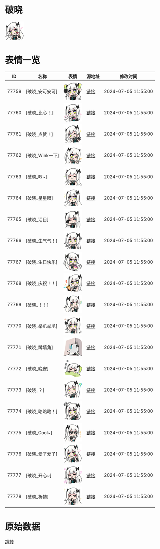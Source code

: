 # 破晓

<img src="./cover.png" height="60" alt="cover" />

# 表情一览

|ID|名称|表情|源地址|修改时间|
|----|----|----|----|----|
|77759|[破晓_安可安可]|<img src="./pic/077759_%5B破晓_安可安可%5D.png" height="60" alt="安可安可"/>|[链接](https://i0.hdslb.com/bfs/garb/121641a667baf008e814c2baf68f7cf14f6dc45b.png)|2024-07-05 11:55:00|
|77760|[破晓_比心！]|<img src="./pic/077760_%5B破晓_比心！%5D.png" height="60" alt="比心！"/>|[链接](https://i0.hdslb.com/bfs/garb/58f3c712f036474432da12997530f79b8adfa852.png)|2024-07-05 11:55:00|
|77761|[破晓_点赞！]|<img src="./pic/077761_%5B破晓_点赞！%5D.png" height="60" alt="点赞！"/>|[链接](https://i0.hdslb.com/bfs/garb/59aa788ae36b80061370453eeec45170258c7fa2.png)|2024-07-05 11:55:00|
|77762|[破晓_Wink一下]|<img src="./pic/077762_%5B破晓_Wink一下%5D.png" height="60" alt="Wink一下"/>|[链接](https://i0.hdslb.com/bfs/garb/593a1a5a5e8c798cb82bef72e6bfe7a1f0a4b774.png)|2024-07-05 11:55:00|
|77763|[破晓_哼~]|<img src="./pic/077763_%5B破晓_哼~%5D.png" height="60" alt="哼~"/>|[链接](https://i0.hdslb.com/bfs/garb/38dd1c8f982785cbaf5c10ffb1278294029d2256.png)|2024-07-05 11:55:00|
|77764|[破晓_星星眼]|<img src="./pic/077764_%5B破晓_星星眼%5D.png" height="60" alt="星星眼"/>|[链接](https://i0.hdslb.com/bfs/garb/4189adc36174331620abbd2ae3252d52ad07a5fc.png)|2024-07-05 11:55:00|
|77765|[破晓_泪目]|<img src="./pic/077765_%5B破晓_泪目%5D.png" height="60" alt="泪目"/>|[链接](https://i0.hdslb.com/bfs/garb/0bec92d07274c65843d04d2298c6e5d105da6b77.png)|2024-07-05 11:55:00|
|77766|[破晓_生气气！]|<img src="./pic/077766_%5B破晓_生气气！%5D.png" height="60" alt="生气气！"/>|[链接](https://i0.hdslb.com/bfs/garb/a67ffccee739a0cdb64923d1bd6c8d27d9f64ea2.png)|2024-07-05 11:55:00|
|77767|[破晓_生日快乐]|<img src="./pic/077767_%5B破晓_生日快乐%5D.png" height="60" alt="生日快乐"/>|[链接](https://i0.hdslb.com/bfs/garb/68a91b76ff80f566dee71bd2e67120cd2c949838.png)|2024-07-05 11:55:00|
|77768|[破晓_庆祝！！]|<img src="./pic/077768_%5B破晓_庆祝！！%5D.png" height="60" alt="庆祝！！"/>|[链接](https://i0.hdslb.com/bfs/garb/881509a773a26a2005858d3c9c013dfb25254c4c.png)|2024-07-05 11:55:00|
|77769|[破晓_！！]|<img src="./pic/077769_%5B破晓_！！%5D.png" height="60" alt="！！"/>|[链接](https://i0.hdslb.com/bfs/garb/78d43d5fe3f918afafed5a422caa8a67956646d3.png)|2024-07-05 11:55:00|
|77770|[破晓_举爪举爪]|<img src="./pic/077770_%5B破晓_举爪举爪%5D.png" height="60" alt="举爪举爪"/>|[链接](https://i0.hdslb.com/bfs/garb/0fb8f4819130211a1d9d1de76d37eaaaf94684fd.png)|2024-07-05 11:55:00|
|77771|[破晓_蹲墙角]|<img src="./pic/077771_%5B破晓_蹲墙角%5D.png" height="60" alt="蹲墙角"/>|[链接](https://i0.hdslb.com/bfs/garb/458c3ed0e145dcb96720f412244b8d937f01f4f7.png)|2024-07-05 11:55:00|
|77772|[破晓_晚安]|<img src="./pic/077772_%5B破晓_晚安%5D.png" height="60" alt="晚安"/>|[链接](https://i0.hdslb.com/bfs/garb/8d3872d67793d0f0d7f3f606b997d204a7bc3592.png)|2024-07-05 11:55:00|
|77773|[破晓_？]|<img src="./pic/077773_%5B破晓_？%5D.png" height="60" alt="？"/>|[链接](https://i0.hdslb.com/bfs/garb/8034d80fad18286d23ff2adadf2cd20283cf0923.png)|2024-07-05 11:55:00|
|77774|[破晓_略略略！]|<img src="./pic/077774_%5B破晓_略略略！%5D.png" height="60" alt="略略略！"/>|[链接](https://i0.hdslb.com/bfs/garb/d53b4fbf84e3829c24c1b948e6d297b5a028a103.png)|2024-07-05 11:55:00|
|77775|[破晓_Cool~]|<img src="./pic/077775_%5B破晓_Cool~%5D.png" height="60" alt="Cool~"/>|[链接](https://i0.hdslb.com/bfs/garb/9355c5031240a157eb7a0830b964463b8b912158.png)|2024-07-05 11:55:00|
|77776|[破晓_爱了爱了]|<img src="./pic/077776_%5B破晓_爱了爱了%5D.png" height="60" alt="爱了爱了"/>|[链接](https://i0.hdslb.com/bfs/garb/182ea9de921eb02bebf4a51e60de903425270f28.png)|2024-07-05 11:55:00|
|77777|[破晓_开心~]|<img src="./pic/077777_%5B破晓_开心~%5D.png" height="60" alt="开心~"/>|[链接](https://i0.hdslb.com/bfs/garb/318fee3e398b02bdefe7f30eaf6b0e4e1bd40f28.png)|2024-07-05 11:55:00|
|77778|[破晓_祈祷]|<img src="./pic/077778_%5B破晓_祈祷%5D.png" height="60" alt="祈祷"/>|[链接](https://i0.hdslb.com/bfs/garb/be996009b59b3975519aed124cd3573857dedba9.png)|2024-07-05 11:55:00|

# 原始数据

[跳转](./raw.json)

